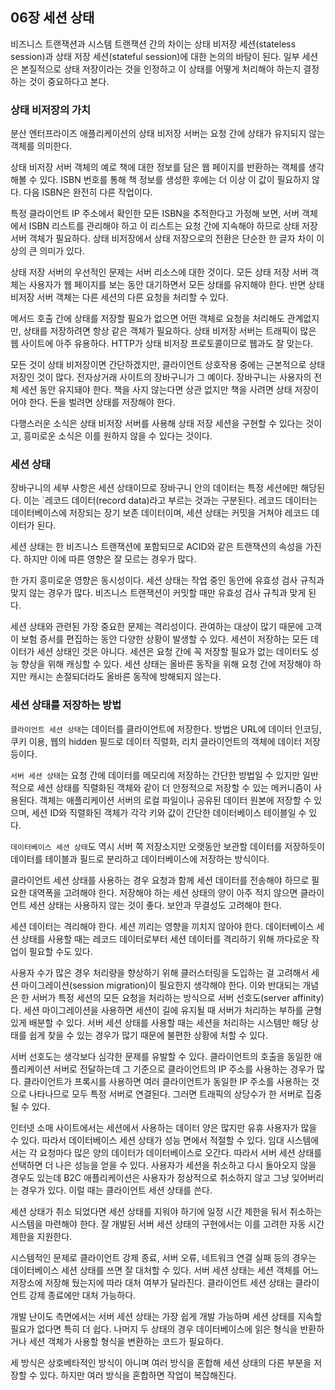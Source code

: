 ## 06장 세션 상태

비즈니스 트랜잭션과 시스템 트랜잭션 간의 차이는 상태 비저장 세션(stateless session)과 상태 저장 세션(stateful session)에 대한 논의의 바탕이 된다. 일부 세션은 본질적으로 상태 저장이라는 것을 인정하고 이 상태를 어떻게 처리해야 하는지 결정하는 것이 중요하다고 본다.

### 상태 비저장의 가치

분산 엔터프라이즈 애플리케이션의 상태 비저장 서버는 요청 간에 상태가 유지되지 않는 객체를 의미한다.

상태 비저장 서버 객체의 예로 책에 대한 정보를 담은 웹 페이지를 반환하는 객체를 생각해볼 수 있다. ISBN 번호를 통해 책 정보를 생성한 후에는  더 이상 이 값이 필요하지 않다. 다음 ISBN은 완전히 다른 작업이다.

특정 클라이언트 IP 주소에서 확인한 모든 ISBN을 추적한다고 가정해 보면, 서버 객체에서 ISBN 리스트를 관리해야 하고 이 리스트는 요청 간에 지속해야 하므로 상태 저장 서버 객체가 필요하다. 상태 비저장에서 상태 저장으로의 전환은 단순한 한 글자 차이 이상의 큰 의미가 있다.

상태 저장 서버의 우선적인 문제는 서버 리소스에 대한 것이다.
모든 상태 저장 서버 객체는 사용자가 웹 페이지를 보는 동안 대기하면서 모든 상태를 유지해야 한다.
반면 상태 비저장 서버 객체는 다른 세션의 다른 요청을 처리할 수 있다.

메서드 호출 간에 상태를 저장할 필요가 없으면 어떤 객체로 요청을 처리해도 관계없지만, 상태를 저장하려면 항상 같은 객체가 필요하다. 상태 비저장 서버는 트래픽이 많은 웹 사이트에 아주 유용하다. HTTP가 상태 비저장 프로토콜이므로 웹과도 잘 맞는다.

모든 것이 상태 비저장이면 간단하겠지만, 클라이언트 상호작용 중에는 근본적으로 상태 저장인 것이 많다. 전자상거래 사이트의 장바구니가 그 예이다. 장바구니는 사용자의 전체 세션 동안 유지돼야 한다. 책을 사지 않는다면 상관 없지만 책을 사려면 상태 저장이어야 한다. 돈을 벌려면 상태를 저장해야 한다.

다행스러운 소식은 상태 비저장 서버를 사용해 상태 저장 세션을 구현할 수 있다는 것이고,
흥미로운 소식은 이를 원하지 않을 수 있다는 것이다.

### 세션 상태

장바구니의 세부 사항은 세션 상태이므로 장바구니 안의 데이터는 특정 세션에만 해당된다. 이는 `레코드 데이터(record data)라고 부르는 것과는 구분된다. 레코드 데이터는 데이터베이스에 저장되는 장기 보존 데이터이며, 세션 상태는 커밋을 거쳐야 레코드 데이터가 된다.

세션 상태는 한 비즈니스 트랜잭션에 포함되므로 ACID와 같은 트랜잭션의 속성을 가진다. 하지만 이에 따른 영향은 잘 모르는 경우가 많다.

한 가지 흥미로운 영향은 동시성이다. 세션 상태는 작업 중인 동안에 유효성 검사 규칙과 맞지 않는 경우가 많다. 비즈니스 트랜잭션이 커밋할 때만 유효성 검사 규칙과 맞게 된다.

세션 상태와 관련된 가장 중요한 문제는 격리성이다. 관여하는 대상이 많기 때문에 고객이 보험 증서를 편집하는 동안 다양한 상황이 발생할 수 있다. 세션이 저장하는 모든 데이터가 세션 상태인 것은 아니다. 세션은 요청 간에 꼭 저장할 필요가 없는 데이터도 성능 향상을 위해 캐싱할 수 있다. 세션 상태는 올바른 동작을 위해 요청 간에 저장해야 하지만 캐시는 손절되더라도 올바른 동작에 방해되지 않는다.

### 세션 상태를 저장하는 방법

`클라이언트 세션 상태`는 데이터를 클라이언트에 저장한다. 방법은 URL에 데이터 인코딩, 쿠키 이용, 웹의 hidden 필드로 데이터 직렬화, 리치 클라이언트의 객체에 데이터 저장 등이다.

`서버 세션 상태`는 요청 간에 데이터를 메모리에 저장하는 간단한 방법일 수 있지만 일반적으로 세션 상태를 직렬화된 객체와 같이 더 안정적으로 저장할 수 있는 메커니즘이 사용된다. 객체는 애플리케이션 서버의 로컬 파일이나 공유된 데이터 원본에 저장할 수 있으며, 세션 ID와 직렬화된 객체가 각각 키와 값이 간단한 데이터베이스 테이블일 수 있다.

`데이터베이스 세션 상태`도 역시 서버 쪽 저장소지만 오랫동안 보관할 데이터를 저장하듯이 데이터를 테이블과 필드로 분리하고 데이터베이스에 저장하는 방식이다.

클라이언트 세션 상태를 사용하는 경우 요청과 함께 세션 데이터를 전송해야 하므로 필요한 대역폭을 고려해야 한다. 저장해야 하는 세션 상태의 양이 아주 적지 않으면 클라이언트 세션 상태는 사용하지 않는 것이 좋다. 보안과 무결성도 고려해야 한다.

세션 데이터는 격리해야 한다. 세션 끼리는 영향을 끼치지 않아야 한다. 데이터베이스 세션 상태를 사용할 때는 레코드 데이터로부터 세션 데이터를 격리하기 위해 까다로운 작업이 필요할 수도 있다.

사용자 수가 많은 경우 처리량을 향상하기 위해 클러스터링을 도입하는 걸 고려해서 세션 마이그레이션(session migration)이 필요한지 생각해야 한다. 이와 반대되는 개념은 한 서버가 특정 세션의 모든 요청을 처리하는 방식으로 서버 선호도(server affinity)다. 세션 마이그레이션을 사용하면 세션이 길에 유지될 때 서버가 처리하는 부하를 균형 있게 배분할 수 있다. 서버 세션 상태를 사용할 때는 세션을 처리하는 시스템만 해당 상태를 쉽게 찾을 수 있는 경우가 많기 때문에 불편한 상황에 처할 수 있다.

서버 선호도는 생각보다 심각한 문제를 유발할 수 있다. 클라이언트의 호출을 동일한 애플리케이션 서버로 전달하는데 그 기준으로 클라이언트의 IP 주소를 사용하는 경우가 많다. 클라이언트가 프록시를 사용하면 여러 클라이언트가 동일한 IP 주소를 사용하는 것으로 나타나므로 모두 특정 서버로 연결된다. 그러면 트래픽의 상당수가 한 서버로 집중될 수 있다.

인터넷 소매 사이트에서는 세션에서 사용하는 데이터 양은 많지만 유휴 사용자가 많을 수 있다. 따라서 데이터베이스 세션 상태가 성능 면에서 적절할 수 있다.
임대 시스템에서는 각 요청마다 많은 양의 데이터가 데이터베이스로 오간다. 따라서 서버 세션 상태를 선택하면 더 나은 성능을 얻을 수 있다.
사용자가 세션을 취소하고 다시 돌아오지 않을 경우도 있는데 B2C 애플리케이션은 사용자가 정상적으로 취소하지 않고 그냥 잊어버리는 경우가 있다. 이럴 때는 클라이언트 세션 상태를 쓴다.

세션 상태가 취소 되었다면 세션 상태를 지워야 하기에 일정 시간 제한을 둬서 취소하는 시스템을 마련해야 한다. 잘 개발된 서버 세션 상태의 구현에서는 이를 고려한 자동 시간 제한을 지원한다.

시스템적인 문제로 클라이언트 강제 종료, 서버 오류, 네트워크 연결 실패 등의 경우는
데이터베이스 세션 상태를 쓰면 잘 대처할 수 있다.
서버 세션 상태는 세션 객체를 어느 저장소에 저장해 뒀는지에 따라 대처 여부가 달라진다.
클라이언트 세션 상태는 클라이언트 강제 종료에만 대처 가능하다.

개발 난이도 측면에서는
서버 세션 상태는 가장 쉽게 개발 가능하며 세션 상태를 지속할 필요가 없다면 특히 더 쉽다.
나머지 두 상태의 경우 데이터베이스에 읽은 형식을 반환하거나 세션 객체가 사용할 형식을 변환하는 코드가 필요하다.

세 방식은 상호베타적인 방식이 아니며 여러 방식을 혼합해 세션 상태의 다른 부분을 저장할 수 있다. 하지만 여러 방식을 혼합하면 작업이 복잡해진다.